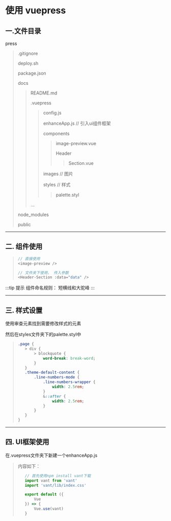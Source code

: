 # 使用 vuepress

## 一.文件目录
   press
   >.gitignore
   >
   >deploy.sh
   >
   >package.json
   >
   >docs
   >>README.md
   >>
   >>.vuepress
   >>>config.js
   >>>
   >>>enhanceApp.js  // 引入ui组件框架
   >>>
   >>>components
   >>>>image-preview.vue
   >>>>
   >>>>Header
   >>>>>Section.vue
   >>>
   >>>images // 图片
   >>>
   >>>styles // 样式
   >>>>palette.styl
   >>
   >>...
   >
   >node_modules
   >
   >public
***
## 二. 组件使用
>```js
>// 直接使用
><image-preview />
>```
>
>```js
>// 文件夹下使用， 传入参数
><Header-Section :data="data" />
>```
:::tip 提示
组件命名规则： 短横线和大驼峰
:::
***
## 三. 样式设置
<p>使用审查元素找到需要修改样式的元素</p>
<p>然后在styles文件夹下的palette.styl中</p>

>```css
>.page {
>    > div {
>        > blockquote {
>            word-break: break-word;
>        }
>    }
>    .theme-default-content {
>        .line-numbers-mode {
>            .line-numbers-wrapper {
>                width: 2.5rem;
>            }
>            &::after {
>                width: 2.5rem;
>            }
>        }
>    }
>}
>```
***

## 四. UI框架使用

<p>在.vuepress文件夹下新建一个enhanceApp.js</p>

>内容如下：
>```js
>    // 首先使用npm install vant下载
>    import vant from 'vant'
>    import 'vant/lib/index.css'
>
>    export default ({
>        Vue
>    }) => {
>        Vue.use(vant)
>    }
>```